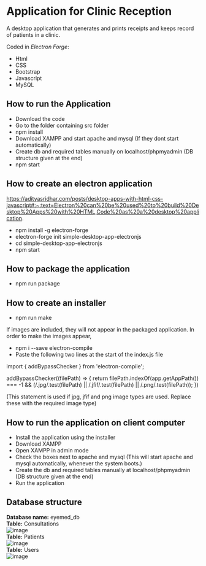 # Application for Clinic Reception
A desktop application that generates and prints receipts and keeps record of patients in a clinic. 



Coded in *Electron Forge*: 
- Html 
- CSS 
- Bootstrap 
- Javascript
- MySQL 

## How to run the Application
- Download the code
- Go to the folder containing src folder
- npm install
- Download XAMPP and start apache and mysql (If they dont start automatically)
- Create db and required tables manually on localhost/phpmyadmin (DB structure given at the end)
- npm start

## How to create an electron application
https://adityasridhar.com/posts/desktop-apps-with-html-css-javascript#:~:text=Electron%20can%20be%20used%20to%20build%20Desktop%20Apps%20with%20HTML,Code%20as%20a%20desktop%20application.

- npm install -g electron-forge 
- electron-forge init simple-desktop-app-electronjs
- cd simple-desktop-app-electronjs
- npm start

## How to package the application
- npm run package

## How to create an installer
- npm run make <br>

If images are included, they will not appear in the packaged application. In order to make the images appear,
- npm i --save electron-compile 
- Paste the following two lines at the start of the index.js file <br>


import { addBypassChecker } from 'electron-compile';


addBypassChecker((filePath) => { return filePath.indexOf(app.getAppPath()) === -1 && (/.jpg/.test(filePath) || /.jfif/.test(filePath) || /.png/.test(filePath)); })


(This statement is used if jpg, jfif and png image types are used. Replace these with the required image type)
  
## How to run the application on client computer
- Install the application using the installer
- Download XAMPP
- Open XAMPP in admin mode
- Check the boxes next to apache and mysql (This will start apache and mysql automatically, whenever the system boots.)
- Create the db and required tables manually at localhost/phpmyadmin (DB structure given at the end)
- Run the application

## Database structure
**Database name:** eyemed_db <br>
**Table:** Consultations <br>
![image](https://user-images.githubusercontent.com/56760682/188235247-76c71dba-9567-4d15-9156-95ec5b7d5eff.png) <br>
**Table:** Patients <br>
![image](https://user-images.githubusercontent.com/56760682/188235493-3cbe4cae-cca4-435b-8c6e-b9e3804d7451.png) <br>
**Table:** Users <br>
![image](https://user-images.githubusercontent.com/56760682/188235536-cc828466-37de-4bd3-bb79-b61a7ae65524.png) <br>

